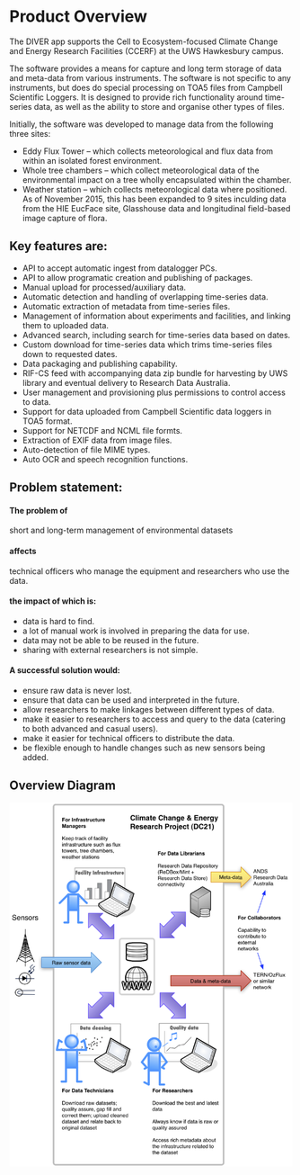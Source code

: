 # Product Overview

The DIVER app supports the Cell to Ecosystem-focused Climate Change and Energy Research Facilities (CCERF) at the UWS Hawkesbury campus.

The software provides a means for capture and long term storage of data and meta-data from various instruments. The software is not specific to any instruments, but does do special processing on TOA5 files from Campbell Scientific Loggers. It is designed to provide rich functionality around time-series data, as well as the ability to store and organise other types of files.

Initially, the software was developed to manage data from the following three sites:
- Eddy Flux Tower – which collects meteorological and flux data from within an isolated forest environment.
- Whole tree chambers – which collect meteorological data of the environmental impact on a tree wholly encapsulated within the chamber.
- Weather station – which collects meteorological data where positioned.  
 As of November 2015, this has been expanded to 9 sites inculding data from the HIE EucFace site, Glasshouse data and longitudinal field-based image capture of flora.

## Key features are:
- API to accept automatic ingest from datalogger PCs.
- API to allow programatic creation and publishing of packages.
- Manual upload for processed/auxiliary data.
- Automatic detection and handling of overlapping time-series data.
- Automatic extraction of metadata from time-series files.
- Management of information about experiments and facilities, and linking them to uploaded data.
- Advanced search, including search for time-series data based on dates.
- Custom download for time-series data which trims time-series files down to requested dates.
- Data packaging and publishing capability.
- RIF-CS feed with accompanying data zip bundle for harvesting by UWS library and eventual delivery to Research Data Australia.
- User management and provisioning plus permissions to control access to data.
- Support for data uploaded from Campbell Scientific data loggers in TOA5 format.
- Support for NETCDF and NCML file formts.
- Extraction of EXIF data from image files.
- Auto-detection of file MIME types.
- Auto OCR and speech recognition functions.

## Problem statement:

#### The problem of
short and long-term management of environmental datasets

#### affects
technical officers who manage the equipment and researchers who use the data.

#### the impact of which is:
- data is hard to find.
- a lot of manual work is involved in preparing the data for use.
- data may not be able to be reused in the future.
- sharing with external researchers is not simple.

#### A successful solution would:
- ensure raw data is never lost.
- ensure that data can be used and interpreted in the future.
- allow researchers to make linkages between different types of data.
- make it easier to researchers to access and query to the data (catering to both advanced and casual users).
- make it easier for technical officers to distribute the data.
- be flexible enough to handle changes such as new sensors being added.

## Overview Diagram
![Overview Diagram](files/overview-diagram.png)
